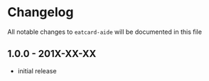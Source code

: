 # Changelog

All notable changes to `eatcard-aide` will be documented in this file

## 1.0.0 - 201X-XX-XX

- initial release
